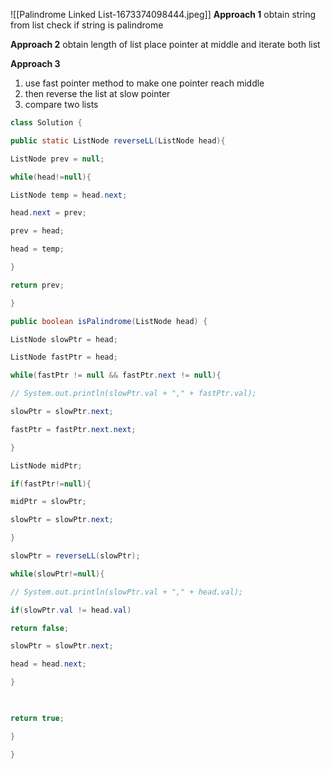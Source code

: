![[Palindrome Linked List-1673374098444.jpeg]]
**Approach 1**
obtain string from list
check if string is palindrome

**Approach 2**
obtain length of list
place pointer at middle and iterate both list

**Approach 3**
1) use fast pointer method to make one pointer reach middle
2) then reverse the list at slow pointer
3) compare two lists

```java
class Solution {

public static ListNode reverseLL(ListNode head){

ListNode prev = null;

while(head!=null){

ListNode temp = head.next;

head.next = prev;

prev = head;

head = temp;

}

return prev;

}

public boolean isPalindrome(ListNode head) {

ListNode slowPtr = head;

ListNode fastPtr = head;

while(fastPtr != null && fastPtr.next != null){

// System.out.println(slowPtr.val + "," + fastPtr.val);

slowPtr = slowPtr.next;

fastPtr = fastPtr.next.next;

}

ListNode midPtr;

if(fastPtr!=null){

midPtr = slowPtr;

slowPtr = slowPtr.next;

}

slowPtr = reverseLL(slowPtr);

while(slowPtr!=null){

// System.out.println(slowPtr.val + "," + head.val);

if(slowPtr.val != head.val)

return false;

slowPtr = slowPtr.next;

head = head.next;

}

  

return true;

}

}
```
